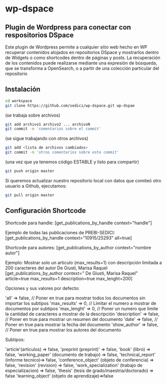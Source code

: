 # wp-dspace

## Plugin de Wordpress para conectar con respositorios DSpace

Este plugin de Wordpress permite a cualquier sitio web hecho en WP recuperar contenidos alojados en repositorios DSpace y mostrarlos
dentro de Widgets o como shortcodes dentro de páginas y posts. La recuperación de los contenidos puede realizarse mediante una expresión de búsqueda,
que se transforma a OpenSearch, o a partir de una colección particular del repositorio

## Instalación

```bash
cd workspace
git clone https://github.com/sedici/wp-dspace.git wp-dspae
```

(se trabaja sobre archivos)

```bash
git add archivo1 archivo2 ... archivoN
git commit -m 'comentarios sobre el commit'
```

(se sigue trabajando con otros archivos)

```bash
git add <lista de archivos cambiados>
git commit -m 'otros comentarios sobre este commit'
```

(una vez que ya tenemos código ESTABLE y listo para compartir)

```bash 
git push origin master
```


Si queremos actualizar nuestro repositorio local con datos que comiteó otro usuario a Github, ejecutamos:

```bash 
git pull origin master
```

## Configuración Shortcode

Shortcode para handle:
[get_publications_by_handle context="handle"]

Ejemplo de todas las publicaciones de PREBI-SEDICI:
[get_publications_by_handle context="10915/25293"  all=true]

Shortcode para autores:
[get_publications_by_author context="nombre autor"]

Ejemplo: Mostrar solo un articulo (max_results=1) con descripción limitada a 200 caracteres del autor  De Giusti, Marisa Raquel
[get_publications_by_author context=" De Giusti, Marisa Raquel"  article=true max_results=1 description=true max_lenght=200]


Opciones y sus valores por defecto:

'all' => false, // Poner en true para mostrar todos los documentos sin importar los subtipos
'max_results' => 0, // Limitar el numero a mostrar de documentos por subtipos
'max_lenght' => 0, // Poner un numero que limite la cantidad de caracteres a mostrar de la descripción
'description' => false, // Poner en true para mostrar un resumen del documento
'date' => false, // Poner en true para mostrar la fecha del documento
'show_author' => false, // Poner en true para mostrar los autores del documento

Subtipos:

'article'(articulos) => false,
'preprint (preprint)' => false,
'book' (libro) => false,
'working_paper' (documento de trabajo) => false,
'technical_report' (informe tecnico)=> false,
'conference_object' (objeto de conferencia) => false,
'revision' (revision) => false,
'work_specialization' (trabajo de especializacion) => false,
'thesis' (tesis de grado/maestria/doctorado) => false
'learning_object' (objeto de aprendizaje)=>false

